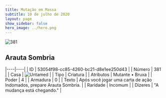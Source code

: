 ```yaml
---
title: Mutação em Massa
subtitle: 10 de julho de 2020
layout: page
show_sidebar: false
hero_image: ../hero.png
---
```


![381](https://cdn.keyforgegame.com/media/card_front/pt/479_381_FGHP825MPQG6_pt.png)

## Arauta Sombria

|----|----|
| ID | 53054f98-cc85-4260-bc21-d8e1ee250d43 |
| Número | 381 |
| Casa | ![Untamed](https://archonarcana.com/images/thumb/b/bd/Untamed.png/22px-Untamed.png "Indomados") |
| Tipo | Criatura |
| Atributos | Mutante • Bruxa |
| Poder | 4 |
| Armadura | 0 |
| Texto | Após você jogar uma carta de ação Indomados, prepare Arauta Sombria. |
| Raridade | Incomum |
| Dizeres | "A mudança está chegando." |
